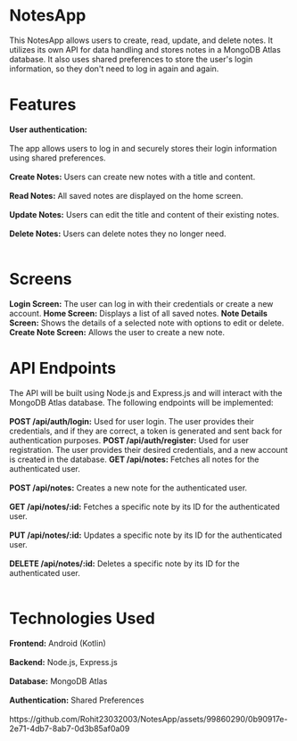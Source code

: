<h1>NotesApp</h1>
This NotesApp allows users to create, read, update, and delete notes. It utilizes its own API for data handling and stores notes in a MongoDB Atlas database. It also uses shared preferences to store the user's login information, so they don't need to log in again and again.

<h1>Features</h1>
<b>User authentication:</b> <br></br>The app allows users to log in and securely stores their login information using shared preferences.<br></br>
<b>Create Notes:</b> Users can create new notes with a title and content.<br></br>
<b>Read Notes:</b> All saved notes are displayed on the home screen.<br></br>
<b>Update Notes:</b> Users can edit the title and content of their existing notes.<br></br>
<b>Delete Notes:</b> Users can delete notes they no longer need.<br></br>
<h1>Screens</h1>
<b>Login Screen:</b> The user can log in with their credentials or create a new account.
<b>Home Screen:</b> Displays a list of all saved notes.
<b>Note Details Screen:</b> Shows the details of a selected note with options to edit or delete.
<b>Create Note Screen:</b> Allows the user to create a new note.
<h1>API Endpoints</h1>
The API will be built using Node.js and Express.js and will interact with the MongoDB Atlas database. The following endpoints will be implemented:
<br></br>
<b>POST /api/auth/login:</b> Used for user login. The user provides their credentials, and if they are correct, a token is generated and sent back for authentication purposes.
<b>POST /api/auth/register:</b> Used for user registration. The user provides their desired credentials, and a new account is created in the database.
<b>GET /api/notes:</b> Fetches all notes for the authenticated user.<br></br>
<b>POST /api/notes:</b> Creates a new note for the authenticated user.<br></br>
<b>GET /api/notes/:id:</b> Fetches a specific note by its ID for the authenticated user.<br></br>
<b>PUT /api/notes/:id:</b> Updates a specific note by its ID for the authenticated user.<br></br>
<b>DELETE /api/notes/:id:</b> Deletes a specific note by its ID for the authenticated user.<br></br>
<h1>Technologies Used</h1>
<b>Frontend:</b> Android (Kotlin)<br></br>
<b>Backend:</b> Node.js, Express.js<br></br>
<b>Database:</b> MongoDB Atlas<br></br>
<b>Authentication:</b> Shared Preferences<br></br>
https://github.com/Rohit23032003/NotesApp/assets/99860290/0b90917e-2e71-4db7-8ab7-0d3b85af0a09
